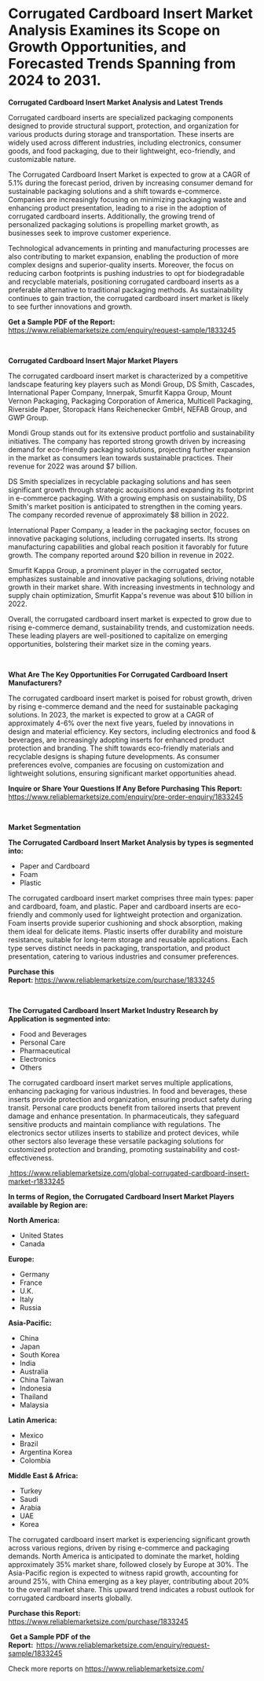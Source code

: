 <p><h1>Corrugated Cardboard Insert Market Analysis Examines its Scope on Growth Opportunities, and Forecasted Trends Spanning from 2024 to 2031.</h1></p><p><strong>Corrugated Cardboard Insert Market Analysis and Latest Trends</strong></p>
<p><p>Corrugated cardboard inserts are specialized packaging components designed to provide structural support, protection, and organization for various products during storage and transportation. These inserts are widely used across different industries, including electronics, consumer goods, and food packaging, due to their lightweight, eco-friendly, and customizable nature.</p><p>The Corrugated Cardboard Insert Market is expected to grow at a CAGR of 5.1% during the forecast period, driven by increasing consumer demand for sustainable packaging solutions and a shift towards e-commerce. Companies are increasingly focusing on minimizing packaging waste and enhancing product presentation, leading to a rise in the adoption of corrugated cardboard inserts. Additionally, the growing trend of personalized packaging solutions is propelling market growth, as businesses seek to improve customer experience.</p><p>Technological advancements in printing and manufacturing processes are also contributing to market expansion, enabling the production of more complex designs and superior-quality inserts. Moreover, the focus on reducing carbon footprints is pushing industries to opt for biodegradable and recyclable materials, positioning corrugated cardboard inserts as a preferable alternative to traditional packaging methods. As sustainability continues to gain traction, the corrugated cardboard insert market is likely to see further innovations and growth.</p></p>
<p><strong>Get a Sample PDF of the Report:&nbsp;</strong> <a href="https://www.reliablemarketsize.com/enquiry/request-sample/1833245?utm_campaign=1845&utm_medium=2&utm_source=Github&utm_content=ia&utm_term=01012025&utm_id=corrugated-cardboard-insert">https://www.reliablemarketsize.com/enquiry/request-sample/1833245</a></p>
<p>&nbsp;</p>
<p><strong>Corrugated Cardboard Insert Major Market Players</strong></p>
<p><p>The corrugated cardboard insert market is characterized by a competitive landscape featuring key players such as Mondi Group, DS Smith, Cascades, International Paper Company, Innerpak, Smurfit Kappa Group, Mount Vernon Packaging, Packaging Corporation of America, Multicell Packaging, Riverside Paper, Storopack Hans Reichenecker GmbH, NEFAB Group, and GWP Group.</p><p>Mondi Group stands out for its extensive product portfolio and sustainability initiatives. The company has reported strong growth driven by increasing demand for eco-friendly packaging solutions, projecting further expansion in the market as consumers lean towards sustainable practices. Their revenue for 2022 was around $7 billion.</p><p>DS Smith specializes in recyclable packaging solutions and has seen significant growth through strategic acquisitions and expanding its footprint in e-commerce packaging. With a growing emphasis on sustainability, DS Smith's market position is anticipated to strengthen in the coming years. The company recorded revenue of approximately $8 billion in 2022.</p><p>International Paper Company, a leader in the packaging sector, focuses on innovative packaging solutions, including corrugated inserts. Its strong manufacturing capabilities and global reach position it favorably for future growth. The company reported around $20 billion in revenue in 2022.</p><p>Smurfit Kappa Group, a prominent player in the corrugated sector, emphasizes sustainable and innovative packaging solutions, driving notable growth in their market share. With increasing investments in technology and supply chain optimization, Smurfit Kappa's revenue was about $10 billion in 2022.</p><p>Overall, the corrugated cardboard insert market is expected to grow due to rising e-commerce demand, sustainability trends, and customization needs. These leading players are well-positioned to capitalize on emerging opportunities, bolstering their market size in the coming years.</p></p>
<p>&nbsp;</p>
<p><strong>What Are The Key Opportunities For Corrugated Cardboard Insert Manufacturers?</strong></p>
<p><p>The corrugated cardboard insert market is poised for robust growth, driven by rising e-commerce demand and the need for sustainable packaging solutions. In 2023, the market is expected to grow at a CAGR of approximately 4-6% over the next five years, fueled by innovations in design and material efficiency. Key sectors, including electronics and food & beverages, are increasingly adopting inserts for enhanced product protection and branding. The shift towards eco-friendly materials and recyclable designs is shaping future developments. As consumer preferences evolve, companies are focusing on customization and lightweight solutions, ensuring significant market opportunities ahead.</p></p>
<p><strong>Inquire or Share Your Questions If Any Before Purchasing This Report:</strong> <a href="https://www.reliablemarketsize.com/enquiry/pre-order-enquiry/1833245?utm_campaign=1845&utm_medium=2&utm_source=Github&utm_content=ia&utm_term=01012025&utm_id=corrugated-cardboard-insert">https://www.reliablemarketsize.com/enquiry/pre-order-enquiry/1833245</a></p>
<p>&nbsp;</p>
<p><strong>Market Segmentation</strong></p>
<p><strong>The Corrugated Cardboard Insert Market Analysis by types is segmented into:</strong></p>
<p><ul><li>Paper and Cardboard</li><li>Foam</li><li>Plastic</li></ul></p>
<p><p>The corrugated cardboard insert market comprises three main types: paper and cardboard, foam, and plastic. Paper and cardboard inserts are eco-friendly and commonly used for lightweight protection and organization. Foam inserts provide superior cushioning and shock absorption, making them ideal for delicate items. Plastic inserts offer durability and moisture resistance, suitable for long-term storage and reusable applications. Each type serves distinct needs in packaging, transportation, and product presentation, catering to various industries and consumer preferences.</p></p>
<p><strong>Purchase this Report:&nbsp;</strong><a href="https://www.reliablemarketsize.com/purchase/1833245?utm_campaign=1845&utm_medium=2&utm_source=Github&utm_content=ia&utm_term=01012025&utm_id=corrugated-cardboard-insert">https://www.reliablemarketsize.com/purchase/1833245</a></p>
<p>&nbsp;</p>
<p><strong>The Corrugated Cardboard Insert Market Industry Research by Application is segmented into:</strong></p>
<p><ul><li>Food and Beverages</li><li>Personal Care</li><li>Pharmaceutical</li><li>Electronics</li><li>Others</li></ul></p>
<p><p>The corrugated cardboard insert market serves multiple applications, enhancing packaging for various industries. In food and beverages, these inserts provide protection and organization, ensuring product safety during transit. Personal care products benefit from tailored inserts that prevent damage and enhance presentation. In pharmaceuticals, they safeguard sensitive products and maintain compliance with regulations. The electronics sector utilizes inserts to stabilize and protect devices, while other sectors also leverage these versatile packaging solutions for customized protection and branding, promoting sustainability and cost-effectiveness.</p></p>
<p><a href="https://www.reliablemarketsize.com/global-corrugated-cardboard-insert-market-r1833245?utm_campaign=1845&utm_medium=2&utm_source=Github&utm_content=ia&utm_term=01012025&utm_id=corrugated-cardboard-insert">&nbsp;https://www.reliablemarketsize.com/global-corrugated-cardboard-insert-market-r1833245</a></p>
<p><strong>In terms of Region, the Corrugated Cardboard Insert Market Players available by Region are:</strong></p>
<p>
    <p> <strong> North America: </strong>
        <ul>
            <li>United States</li>
            <li>Canada</li>
        </ul>
        </p> 
    <p> <strong> Europe: </strong>
        <ul>
            <li>Germany</li>
            <li>France</li>
            <li>U.K.</li>
            <li>Italy</li>
            <li>Russia</li>
        </ul>
        </p> 
    <p> <strong> Asia-Pacific: </strong>
        <ul>
            <li>China</li>
            <li>Japan</li>
            <li>South Korea</li>
            <li>India</li>
            <li>Australia</li>
            <li>China Taiwan</li>
            <li>Indonesia</li>
            <li>Thailand</li>
            <li>Malaysia</li>
        </ul>
        </p> 
    <p> <strong> Latin America: </strong>
        <ul>
            <li>Mexico</li>
            <li>Brazil</li>
            <li>Argentina Korea</li>
            <li>Colombia</li>
        </ul>
        </p> 
    <p> <strong> Middle East & Africa: </strong>
        <ul>
            <li>Turkey</li>
            <li>Saudi</li>
            <li>Arabia</li>
            <li>UAE</li>
            <li>Korea</li>
        </ul>
    </p>
    </p>
<p><p>The corrugated cardboard insert market is experiencing significant growth across various regions, driven by rising e-commerce and packaging demands. North America is anticipated to dominate the market, holding approximately 35% market share, followed closely by Europe at 30%. The Asia-Pacific region is expected to witness rapid growth, accounting for around 25%, with China emerging as a key player, contributing about 20% to the overall market share. This upward trend indicates a robust outlook for corrugated cardboard inserts globally.</p></p>
<p><strong>Purchase this Report: </strong><a href="https://www.reliablemarketsize.com/purchase/1833245?utm_campaign=1845&utm_medium=2&utm_source=Github&utm_content=ia&utm_term=01012025&utm_id=corrugated-cardboard-insert">https://www.reliablemarketsize.com/purchase/1833245</a></p>
<p>&nbsp;<strong>Get a Sample PDF of the Report:&nbsp;&nbsp;</strong><a href="https://www.reliablemarketsize.com/enquiry/request-sample/1833245?utm_campaign=1845&utm_medium=2&utm_source=Github&utm_content=ia&utm_term=01012025&utm_id=corrugated-cardboard-insert">https://www.reliablemarketsize.com/enquiry/request-sample/1833245</a></p>
<p><strong></strong></p>
<p>Check more reports on <a href="https://www.reliablemarketsize.com/?utm_campaign=1845&utm_medium=2&utm_source=Github&utm_content=ia&utm_term=01012025&utm_id=corrugated-cardboard-insert">https://www.reliablemarketsize.com/</a></p>